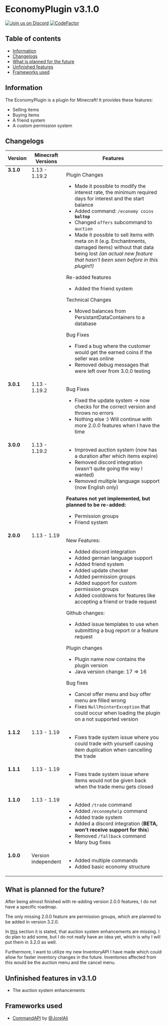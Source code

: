 # EconomyPlugin v3.1.0
[![Join us on Discord](https://img.shields.io/discord/962686449038282753.svg?label=&logo=discord&logoColor=ffffff&color=7389D8&labelColor=6A7EC2)](https://discord.gg/Q7RRjdmERB)
[![CodeFactor](https://www.codefactor.io/repository/github/derechtepilz/economyplugin/badge/master)](https://www.codefactor.io/repository/github/derechtepilz/economyplugin/overview/master)

## Table of contents
- [Information](#information)
- [Changelogs](#changelogs)
- [What is planned for the future](#what-is-planned-for-the-future)
- [Unfinished features](#unfinished-features-in-v310)
- [Frameworks used](#frameworks-used)

## Information
The EconomyPlugin is a plugin for Minecraft! It provides these features:
- Selling items
- Buying items
- A friend system
- A custom permission system

## Changelogs
<table width="100%">
  <thead>
    <tr>
      <th width="10%">Version</th>
      <th width="20%">Minecraft Versions</th>
      <th width="70%">Features</th>
    </tr>
  </thead>
  <tbody>
    <tr>
      <td valign="top"><b>3.1.0</b></td>
      <td valign="top">1.13 - 1.19.2</td>
      <td valign="top">
        <p>Plugin Changes</p>
        <ul>
            <li>Made it possible to modify the interest rate, the minimum required days for interest and the start balance</li>
            <li>Added command: <code>/economy coins <b>baltop</b></code></li>
            <li>Changed <code>offers</code> subcommand to <code>auction</code></li>
            <li>Made it possible to sell items with meta on it (e.g. Enchantments, damaged items) without that data being lost <i>(an actual new feature that hasn't been seen before in this plugin!!)</i></li>
        </ul>
        <p>Re-added features</p>
        <ul>
            <li>Added the friend system</li>
        </ul>
        <p>Technical Changes</p>
        <ul>
            <li>Moved balances from PersistantDataContainers to a database</li>
        </ul>
        <p>Bug Fixes</p>
        <ul>
            <li>Fixed a bug where the customer would get the earned coins if the seller was online</li>
            <li>Removed debug messages that were left over from 3.0.0 testing</li>
        </ul>
      </td>
    </tr>
    <tr>
      <td valign="top"><b>3.0.1</b></td>
      <td valign="top">1.13 - 1.19.2</td>
      <td valign="top">
        <p>Bug Fixes</p>
        <ul>
            <li>Fixed the update system -> now checks for the correct version and throws no errors</li>
            <li>Nothing else :) Will continue with more 2.0.0 features when I have the time</li>
        </ul>
      </td>
    </tr>
    <tr>
      <td valign="top"><b>3.0.0</b></td>
      <td valign="top">1.13 - 1.19.2</td>
      <td valign="top">
        <ul>
          <li>Improved auction system (now has a duration after which items expire)</li>
          <li>Removed discord integration (wasn't quite going the way I wanted)</li>
          <li>Removed multiple language support (now English only)</li>
        </ul>
        <p><b>Features not yet implemented, but planned to be re-added:</b></p>
        <ul>
          <li>Permission groups</li>
          <li>Friend system</li>
        </ul>
      </td>
    </tr>
    <tr>
      <td valign="top"><b>2.0.0</b></td>
      <td valign="top">1.13 - 1.19</td>
      <td valign="top">
        <p>New Features:</p>
        <ul>
          <li>Added discord integration</li>
          <li>Added german language support</li>
          <li>Added friend system</li>
          <li>Added update checker</li>
          <li>Added permission groups</li>
          <li>Added support for custom permission groups</li>
          <li>Added cooldowns for features like accepting a friend or trade request</li>
        </ul>
        <p>Github changes:</p>
        <ul>
          <li>Added issue templates to use when submitting a bug report or a feature request</li>
        </ul>
        <p>Plugin changes</p>
        <ul>
          <li>Plugin name now contains the plugin version</li>
          <li>Java version change: 17 => 16</li>
        </ul>
        <p>Bug fixes</p>
        <ul>
          <li>Cancel offer menu and buy offer menu are filled wrong</li>
          <li>Fixes <code>NullPointerException</code> that could occur when loading the plugin on a not supported version</li>
        </ul>
      </td>
    </tr>
    <tr>
      <td valign="top"><b>1.1.2</b></td>
      <td valign="top">1.13 - 1.19</td>
      <td valign="top">
        <ul>
          <li>Fixes trade system issue where you could trade with yourself causing item duplication when cancelling the trade</li>
        </ul>
      </td>
    </tr>
    <tr>
      <td valign="top"><b>1.1.1</b></td>
      <td valign="top">1.13 - 1.19</td>
      <td valign="top">
        <ul>
          <li>Fixes trade system issue where items would not be given back when the trade menu gets closed</li>
        </ul>
      </td>
    </tr>
    <tr>
      <td valign="top"><b>1.1.0</b></td>
      <td valign="top">1.13 - 1.19</td>
      <td valign="top">
        <ul>
          <li>Added <code>/trade</code> command</li>
          <li>Added <code>/economyhelp</code> command</li>
          <li>Added trade system</li>
          <li>Added a discord integration (<b>BETA, won't receive support for this</b>)</li>
          <li>Removed <code>/fallback</code> command</li>
          <li>Many bug fixes</li>
        </ul>
      </td>
    </tr>
    <tr>
      <td valign="top"><b>1.0.0</b></td>
      <td valign="top">Version independent</td>
      <td valign="top">
        <ul>
          <li>Added multiple commands</li>
          <li>Added basic economy structure</li>
        </ul>
      </td>
    </tr>
  </tbody>
</table>

## What is planned for the future?
After being almost finished with re-adding version 2.0.0 features, I do not have a specific roadmap.

The only missing 2.0.0 feature are permission groups, which are planned to be added in version 3.2.0.

In [this](#unfinished-features-in-v310) section it is stated, that auction system enhancements are missing. I do plan to add some, but I do not really have an idea yet, which is why I will put them in 3.2.0 as well.

Furthermore, I want to utilize my new InventoryAPI I have made which could allow for faster inventory changes in the future. Inventories affected from this would be the auction menu and the cancel menu.

## Unfinished features in v3.1.0
- The auction system enhancements

## Frameworks used
- [CommandAPI](https://github.com/JorelAli/CommandAPI) by [@JorelAli](https://jorel.dev/)